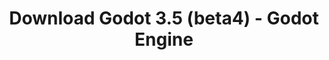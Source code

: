 ---
# Generated by /scripts/js/download_archive_generator !!! do not edit by hand !!!
title: 'Download Godot 3.5 (beta4) - Godot Engine'
type: 'download/archive'
name: '3.5'
flavor: 'beta4'
release_date: '2022-04-16T03:00:00-00:00'
release_notes: '/article/dev-snapshot-godot-3-5-beta-4/'
links:
  android.apk:
    name: 'android.apk'
    title: 'Android'
    caption: 'Universal APK (ARM64 + ARMv7 + x86_64 + x86)'
    tags:
      - 'APK download'
      - 'ARM64/v7'
      - 'x86 (64 & 32 bit)'
    hosts:
      github_builds:
        regular: 'https://github.com/godotengine/godot-builds/releases/download/3.5-beta4/Godot_v3.5-beta4_android_editor.apk'
        mono: '#'
      github:
        regular: 'https://github.com/godotengine/godot/releases/download/3.5-beta4/Godot_v3.5-beta4_android_editor.apk'
        mono: '#'
  macos.universal:
    name: 'macos.universal'
    title: 'macOS'
    caption: 'Universal (x86_64 + Apple Silicon)'
    tags:
      - 'Intel/Apple Silicon'
      - '64 bit'
    hosts:
      github_builds:
        regular: 'https://github.com/godotengine/godot-builds/releases/download/3.5-beta4/Godot_v3.5-beta4_osx.universal.zip'
        mono: 'https://github.com/godotengine/godot-builds/releases/download/3.5-beta4/Godot_v3.5-beta4_mono_osx.universal.zip'
      github:
        regular: 'https://github.com/godotengine/godot/releases/download/3.5-beta4/Godot_v3.5-beta4_osx.universal.zip'
        mono: 'https://github.com/godotengine/godot/releases/download/3.5-beta4/Godot_v3.5-beta4_mono_osx.universal.zip'
  windows.64:
    name: 'windows.64'
    title: 'Windows'
    caption: 'Standard (x86_64)'
    tags:
      - '64 bit'
    hosts:
      github_builds:
        regular: 'https://github.com/godotengine/godot-builds/releases/download/3.5-beta4/Godot_v3.5-beta4_win64.exe.zip'
        mono: 'https://github.com/godotengine/godot-builds/releases/download/3.5-beta4/Godot_v3.5-beta4_mono_win64.zip'
      github:
        regular: 'https://github.com/godotengine/godot/releases/download/3.5-beta4/Godot_v3.5-beta4_win64.exe.zip'
        mono: 'https://github.com/godotengine/godot/releases/download/3.5-beta4/Godot_v3.5-beta4_mono_win64.zip'
  linux_server.headless.64:
    name: 'linux_server.headless.64'
    title: 'Linux Server'
    caption: 'Headless (x86_64)'
    tags:
      - '64 bit'
      - 'Headless'
    hosts:
      github_builds:
        regular: 'https://github.com/godotengine/godot-builds/releases/download/3.5-beta4/Godot_v3.5-beta4_linux_headless.64.zip'
        mono: 'https://github.com/godotengine/godot-builds/releases/download/3.5-beta4/Godot_v3.5-beta4_mono_linux_headless_64.zip'
      github:
        regular: 'https://github.com/godotengine/godot/releases/download/3.5-beta4/Godot_v3.5-beta4_linux_headless.64.zip'
        mono: 'https://github.com/godotengine/godot/releases/download/3.5-beta4/Godot_v3.5-beta4_mono_linux_headless_64.zip'
  web:
    name: 'web'
    title: 'Web editor'
    caption: ''
    tags:
      - 'Self-hosted'
      - 'Cross-platform'
    hosts:
      github_builds:
        regular: 'https://github.com/godotengine/godot-builds/releases/download/3.5-beta4/Godot_v3.5-beta4_web_editor.zip'
        mono: '#'
      github:
        regular: 'https://github.com/godotengine/godot/releases/download/3.5-beta4/Godot_v3.5-beta4_web_editor.zip'
        mono: '#'
  linux.64:
    name: 'linux.64'
    title: 'Linux'
    caption: 'Standard (x86_64)'
    tags:
      - '64 bit'
    hosts:
      github_builds:
        regular: 'https://github.com/godotengine/godot-builds/releases/download/3.5-beta4/Godot_v3.5-beta4_x11.64.zip'
        mono: 'https://github.com/godotengine/godot-builds/releases/download/3.5-beta4/Godot_v3.5-beta4_mono_x11_64.zip'
      github:
        regular: 'https://github.com/godotengine/godot/releases/download/3.5-beta4/Godot_v3.5-beta4_x11.64.zip'
        mono: 'https://github.com/godotengine/godot/releases/download/3.5-beta4/Godot_v3.5-beta4_mono_x11_64.zip'
  linux.32:
    name: 'linux.32'
    title: 'Linux'
    caption: 'Standard (x86)'
    tags:
      - '32 bit'
    hosts:
      github_builds:
        regular: 'https://github.com/godotengine/godot-builds/releases/download/3.5-beta4/Godot_v3.5-beta4_x11.32.zip'
        mono: 'https://github.com/godotengine/godot-builds/releases/download/3.5-beta4/Godot_v3.5-beta4_mono_x11_32.zip'
      github:
        regular: 'https://github.com/godotengine/godot/releases/download/3.5-beta4/Godot_v3.5-beta4_x11.32.zip'
        mono: 'https://github.com/godotengine/godot/releases/download/3.5-beta4/Godot_v3.5-beta4_mono_x11_32.zip'
  windows.32:
    name: 'windows.32'
    title: 'Windows'
    caption: 'Standard (x86)'
    tags:
      - '32 bit'
    hosts:
      github_builds:
        regular: 'https://github.com/godotengine/godot-builds/releases/download/3.5-beta4/Godot_v3.5-beta4_win32.exe.zip'
        mono: 'https://github.com/godotengine/godot-builds/releases/download/3.5-beta4/Godot_v3.5-beta4_mono_win32.zip'
      github:
        regular: 'https://github.com/godotengine/godot/releases/download/3.5-beta4/Godot_v3.5-beta4_win32.exe.zip'
        mono: 'https://github.com/godotengine/godot/releases/download/3.5-beta4/Godot_v3.5-beta4_mono_win32.zip'
  linux_server.64:
    name: 'linux_server.64'
    title: 'Linux Server'
    caption: 'Standard (x86_64)'
    tags:
      - '64 bit'
    hosts:
      github_builds:
        regular: 'https://github.com/godotengine/godot-builds/releases/download/3.5-beta4/Godot_v3.5-beta4_linux_server.64.zip'
        mono: 'https://github.com/godotengine/godot-builds/releases/download/3.5-beta4/Godot_v3.5-beta4_mono_linux_server_64.zip'
      github:
        regular: 'https://github.com/godotengine/godot/releases/download/3.5-beta4/Godot_v3.5-beta4_linux_server.64.zip'
        mono: 'https://github.com/godotengine/godot/releases/download/3.5-beta4/Godot_v3.5-beta4_mono_linux_server_64.zip'
  aar_library:
    name: 'aar_library'
    title: 'AAR library'
    caption: ''
    tags:
      - 'Android plugins'
      - 'Java'
      - 'Kotlin'
    hosts:
      github_builds:
        regular: 'https://github.com/godotengine/godot-builds/releases/download/3.5-beta4/godot-lib.3.5.beta4.release.aar'
        mono: 'https://github.com/godotengine/godot-builds/releases/download/3.5-beta4/godot-lib.3.5.beta4.mono.release.aar'
      github:
        regular: 'https://github.com/godotengine/godot/releases/download/3.5-beta4/godot-lib.3.5.beta4.release.aar'
        mono: 'https://github.com/godotengine/godot/releases/download/3.5-beta4/godot-lib.3.5.beta4.mono.release.aar'
  templates:
    name: 'templates'
    title: 'Export templates'
    caption: ''
    tags:
      - 'Used to export your games to all supported platforms'
    hosts:
      github_builds:
        regular: 'https://github.com/godotengine/godot-builds/releases/download/3.5-beta4/Godot_v3.5-beta4_export_templates.tpz'
        mono: 'https://github.com/godotengine/godot-builds/releases/download/3.5-beta4/Godot_v3.5-beta4_mono_export_templates.tpz'
      github:
        regular: 'https://github.com/godotengine/godot/releases/download/3.5-beta4/Godot_v3.5-beta4_export_templates.tpz'
        mono: 'https://github.com/godotengine/godot/releases/download/3.5-beta4/Godot_v3.5-beta4_mono_export_templates.tpz'
primaryPlatforms:
  - 'android.apk'
  - 'macos.universal'
  - 'windows.64'
  - 'linux_server.headless.64'
  - 'web'
  - 'templates'
---